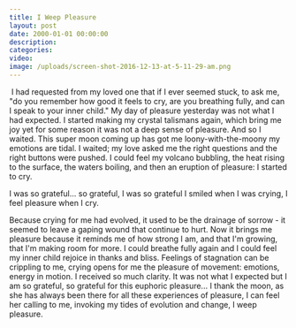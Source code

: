 ```yaml
---
title: I Weep Pleasure
layout: post
date: 2000-01-01 00:00:00
description:
categories:
video: 
image: /uploads/screen-shot-2016-12-13-at-5-11-29-am.png
---
```



&nbsp;I had requested from my loved one that if I ever seemed stuck, to ask me, "do you remember how good it feels to cry, are you breathing fully, and can I speak to your inner child." My day of pleasure yesterday was not what I had expected. I started making my crystal talismans again, which bring me joy yet for some reason it was not a deep sense of pleasure. And so I waited. This super moon coming up has got me loony-with-the-moony my emotions are tidal. I waited; my love asked me the right questions and the right buttons were pushed. I could feel my volcano bubbling, the heat rising to the surface, the waters boiling, and then an eruption of pleasure: I started to cry.

I was so grateful... so grateful, I was so grateful I smiled when I was crying, I feel pleasure when I cry.

Because crying for me had evolved, it used to be the drainage of sorrow - it seemed to leave a gaping wound that continue to hurt. Now it brings me pleasure because it reminds me of how strong I am, and that I'm growing, that I'm making room for more. I could breathe fully again and I could feel my inner child rejoice in thanks and bliss. Feelings of stagnation can be crippling to me, crying opens for me the pleasure of movement: emotions, energy in motion. I received so much clarity. It was not what I expected but I am so grateful, so grateful for this euphoric pleasure... I thank the moon, as she has always been there for all these experiences of pleasure, I can feel her calling to me, invoking my tides of evolution and change, I weep pleasure.
